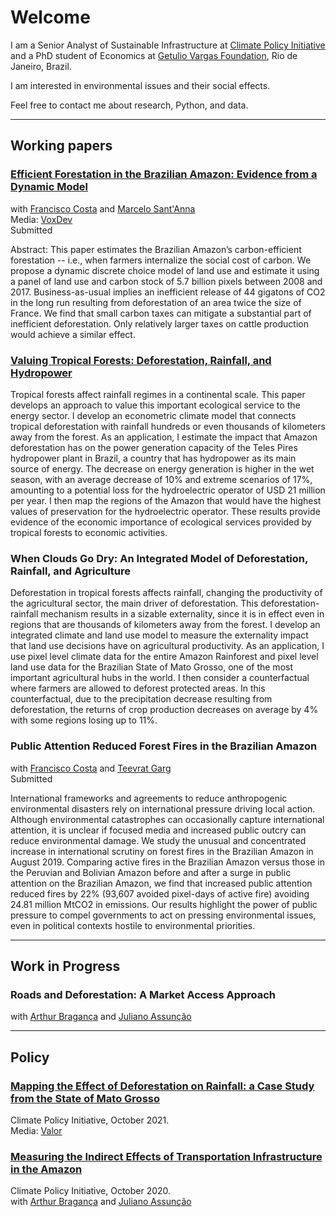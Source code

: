 # Welcome

I am a Senior Analyst of Sustainable Infrastructure at <a href="https://www.climatepolicyinitiative.org/">Climate Policy Initiative</a> and a PhD student of Economics at <a href="https://epge.fgv.br/en">Getulio Vargas Foundation</a>, Rio de Janeiro, Brazil.

I am interested in environmental issues and their social effects. 

Feel free to contact me about research, Python, and data.

<hr>

## Working papers

<h3><a href="https://osf.io/preprints/socarxiv/8yfr7/">Efficient Forestation in the Brazilian Amazon: Evidence from a Dynamic Model</a></h3>
with <a href="https://sites.google.com/site/fjmcosta/">Francisco Costa</a>  and <a href="https://marcelosantanna.wordpress.com/">Marcelo Sant'Anna</a><br> 
Media: <a href="https://voxdev.org/topic/energy-environment/fate-brazilian-amazons-carbon-stock">VoxDev</a><br> 
Submitted

Abstract: This paper estimates the Brazilian Amazon’s carbon-efficient forestation -- i.e., when farmers internalize the social cost of carbon. We propose a dynamic discrete choice model of land use and estimate it using a panel of land use and carbon stock of 5.7 billion pixels between 2008 and 2017. Business-as-usual implies an inefficient release of 44 gigatons of CO2 in the long run resulting from deforestation of an area twice the size of France. We find that small carbon taxes can mitigate a substantial part of inefficient deforestation. Only relatively larger taxes on cattle production would achieve a similar effect.

<h3><a href="assets/papers/Deforestation_rainfall_energy.pdf"> Valuing Tropical Forests: Deforestation, Rainfall, and Hydropower</a></h3>

Tropical forests affect rainfall regimes in a continental scale. This paper develops an approach to value this important ecological service to the energy sector. I develop an econometric climate model that connects tropical deforestation with rainfall hundreds or even thousands of kilometers away from the forest. As an application, I estimate the impact that Amazon deforestation has on the power generation capacity of the Teles Pires hydropower plant in Brazil, a country that has hydropower as its main source of energy. The decrease on energy generation is higher in the wet season, with an average decrease of 10% and extreme scenarios of 17%, amounting to a potential loss for the hydroelectric operator of USD 21 million per year. I then map the regions of the Amazon that would have the highest values of preservation for the hydroelectric operator. These results provide evidence of the economic importance of ecological services provided by tropical forests to economic activities.

<h3>When Clouds Go Dry: An Integrated Model of Deforestation, Rainfall, and Agriculture</h3>

Deforestation in tropical forests affects rainfall, changing the productivity of the agricultural sector, the main driver of deforestation. This deforestation-rainfall mechanism results in a sizable externality, since it is in effect even in regions that are thousands of kilometers away from the forest. I develop an integrated climate and land use model to measure the externality impact that land use decisions have on agricultural productivity. As an application, I use pixel level climate data for the entire Amazon Rainforest and pixel level land use data for the Brazilian State of Mato Grosso, one of the most important agricultural hubs in the world. I then consider a counterfactual where farmers are allowed to deforest protected areas. In this counterfactual, due to the precipitation decrease resulting from deforestation, the returns of crop production decreases on average by 4% with some regions losing up to 11%.

<h3>Public Attention Reduced Forest Fires in the Brazilian Amazon</h3>
with <a href="https://sites.google.com/site/fjmcosta/">Francisco Costa</a>  and <a href="https://www.teevratgarg.com/">Teevrat Garg</a><br>
Submitted

International frameworks and agreements to reduce anthropogenic environmental disasters rely on international pressure driving local action. Although environmental catastrophes can occasionally capture international attention, it is unclear if focused media and increased public outcry can reduce environmental damage. We study the unusual and concentrated increase in international scrutiny on forest fires in the Brazilian Amazon in August 2019. Comparing active fires in the Brazilian Amazon versus those in the Peruvian and Bolivian Amazon before and after a surge in public attention on the Brazilian Amazon, we find that increased public attention reduced fires by 22% (93,607 avoided pixel-days of active fire) avoiding 24.81 million MtCO2 in emissions. Our results highlight the power of public pressure to compel governments to act on pressing environmental issues, even in political contexts hostile to environmental priorities.

<hr>

## Work in Progress

<h3>Roads and Deforestation: A Market Access Approach</h3>
with <a href="https://arthurbraganca.com/">Arthur Bragança</a>  and <a href="http://www.econ.puc-rio.br/juliano/">Juliano Assunção</a> 

<hr>

## Policy

<h3><a href="https://www.climatepolicyinitiative.org/publication/mapping-the-effect-of-deforestation-on-rainfall-a-case-study-from-the-state-of-mato-grosso//">Mapping the Effect of Deforestation on Rainfall: a Case Study from the State of Mato Grosso</a></h3>
Climate Policy Initiative, October 2021.<br>
Media: <a href="https://valor.globo.com/brasil/noticia/2021/10/19/estudo-estima-perda-de-chuvas-em-mt-com-desmate-no-xingu.ghtml">Valor</a>


<h3><a href="https://www.climatepolicyinitiative.org/publication/measuring-the-indirect-effects-of-transportation-infrastructure-in-the-amazon/">Measuring the Indirect Effects of Transportation Infrastructure in the Amazon</a></h3>
Climate Policy Initiative, October 2020.<br>
with <a href="https://arthurbraganca.com/">Arthur Bragança</a>  and <a href="http://www.econ.puc-rio.br/juliano/">Juliano Assunção</a> 